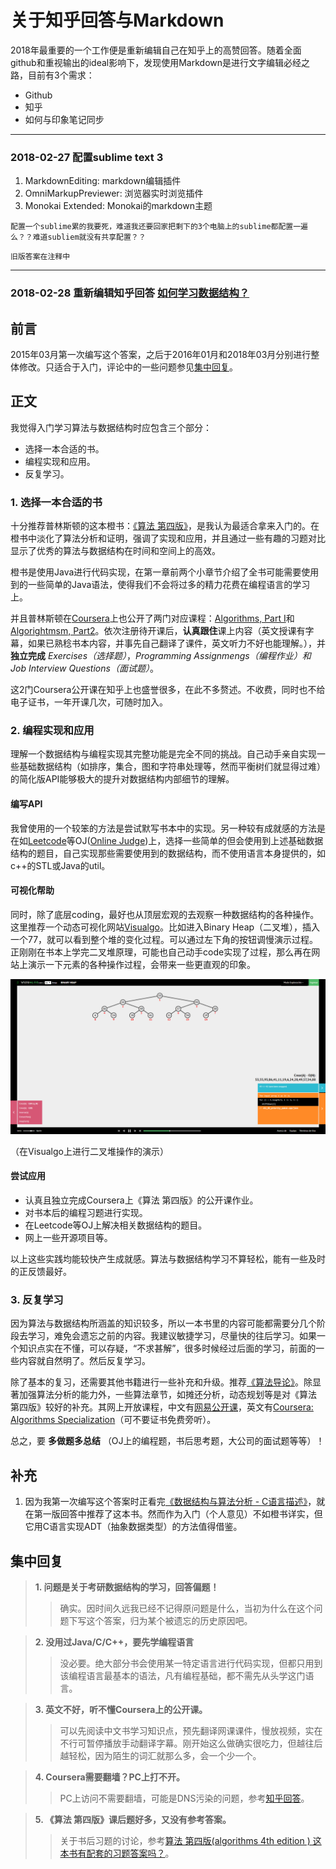 # 关于知乎回答与Markdown

2018年最重要的一个工作便是重新编辑自己在知乎上的高赞回答。随着全面github和重视输出的ideal影响下，发现使用Markdown是进行文字编辑必经之路，目前有3个需求：

* Github
* 知乎
* 如何与印象笔记同步

****

### 2018-02-27 配置sublime text 3

1. MarkdownEditing: markdown编辑插件
2. OmniMarkupPreviewer: 浏览器实时浏览插件
3. Monokai Extended: Monokai的markdown主题
 

```
配置一个sublime累的我要死，难道我还要回家把剩下的3个电脑上的sublime都配置一遍么？？难道subliem就没有共享配置？？
```

```
旧版答案在注释中
```

****

### 2018-02-28 重新编辑知乎回答 [如何学习数据结构？](https://www.zhihu.com/question/21318658/answer/42690576)

## 前言 ##

2015年03月第一次编写这个答案，之后于2016年01月和2018年03月分别进行整体修改。只适合于入门，评论中的一些问题参见[集中回复](#集中回复)。

## 正文 ##

我觉得入门学习算法与数据结构时应包含三个部分：

* 选择一本合适的书。
* 编程实现和应用。
* 反复学习。


### 1. 选择一本合适的书 ###

十分推荐普林斯顿的这本橙书：[《算法 第四版》](https://algs4.cs.princeton.edu/home/)，是我认为最适合拿来入门的。在橙书中淡化了算法分析和证明，强调了实现和应用，并且通过一些有趣的习题对比显示了优秀的算法与数据结构在时间和空间上的高效。

橙书是使用Java进行代码实现，在第一章前两个小章节介绍了全书可能需要使用到的一些简单的Java语法，使得我们不会将过多的精力花费在编程语言的学习上。

并且普林斯顿在[Coursera](https://www.coursera.org/)上也公开了两门对应课程：[Algorithms, Part I](https://www.coursera.org/learn/algorithms-part1)和[Algorightmsm, Part2](https://www.coursera.org/learn/algorithms-part2)。依次注册待开课后，**认真跟住**课上内容（英文授课有字幕，如果已熟稔书本内容，并事先自己翻译了课件，英文听力不好也能理解。），并**独立完成** *Exercises（选择题）*，*Programming Assignmengs（编程作业）*和*Job Interview Questions（面试题）*。

这2门Coursera公开课在知乎上也盛誉很多，在此不多赘述。不收费，同时也不给电子证书，一年开课几次，可随时加入。

### 2. 编程实现和应用 ###

理解一个数据结构与编程实现其完整功能是完全不同的挑战。自己动手亲自实现一些基础数据结构（如排序，集合，图和字符串处理等，然而平衡树们就显得过难）的简化版API能够极大的提升对数据结构内部细节的理解。

#### 编写API ####

我曾使用的一个较笨的方法是尝试默写书本中的实现。另一种较有成就感的方法是在如[Leetcode](https://leetcode.com)等OJ([Online Judge](https://baike.baidu.com/item/Online%20Judge/2397914?fr=aladdin))上，选择一些简单的但会使用到上述基础数据结构的题目，自己实现那些需要使用到的数据结构，而不使用语言本身提供的，如c++的STL或Java的util。

#### 可视化帮助 ####

同时，除了底层coding，最好也从顶层宏观的去观察一种数据结构的各种操作。这里推荐一个动态可视化网站[Visualgo](https://visualgo.net/en)。比如进入Binary Heap（二叉堆），插入一个77，就可以看到整个堆的变化过程。可以通过左下角的按钮调慢演示过程。正刚刚在书本上学完二叉堆原理，可能也自己动手code实现了过程，那么再在网站上演示一下元素的各种操作过程，会带来一些更直观的印象。

![Visualgo: Binary Heap](https://github.com/xfmeng17/zhihu/blob/master/HowToLearnDS/visualgo.png?raw=true)

（在Visualgo上进行二叉堆操作的演示）

#### 尝试应用 ####

* 认真且独立完成Coursera上《算法 第四版》的公开课作业。
* 对书本后的编程习题进行实现。
* 在Leetcode等OJ上解决相关数据结构的题目。
* 网上一些开源项目等。

以上这些实践均能较快产生成就感。算法与数据结构学习不算轻松，能有一些及时的正反馈最好。

### 3. 反复学习 ###

因为算法与数据结构所涵盖的知识较多，所以一本书里的内容可能都需要分几个阶段去学习，难免会遗忘之前的内容。我建议敏捷学习，尽量快的往后学习。如果一个知识点实在不懂，可以存疑，“不求甚解”，很多时候经过后面的学习，前面的一些内容就自然明了。然后反复学习。


除了基本的复习，还需要其他书籍进行一些补充和升级。推荐[《算法导论》](https://mitpress.mit.edu/books/introduction-algorithms)。除显著加强算法分析的能力外，一些算法章节，如摊还分析，动态规划等是对《算法 第四版》较好的补充。其网上开放课程，中文有[网易公开课](http://open.163.com/special/opencourse/algorithms.html)，英文有[Coursera: Algorithms Specialization](https://www.coursera.org/specializations/algorithms)（可不要证书免费旁听）。

总之，要 **多做题多总结** （OJ上的编程题，书后思考题，大公司的面试题等等）！

## 补充 ##

1. 因为我第一次编写这个答案时正看完[《数据结构与算法分析 - C语言描述》](https://book.douban.com/subject/1139426/)，就在第一版回答中推荐了这本书。然而作为入门（个人意见）不如橙书详实，但它用C语言实现ADT（抽象数据类型）的方法值得借鉴。

## 集中回复 ##


>  __1. 问题是关于考研数据结构的学习，回答偏题！__
>> 确实。因时间久远我已经不记得原问题是什么，当初为什么在这个问题下写这个答案，归为某个被遗忘的历史原因吧。


>  __2. 没用过Java/C/C++，要先学编程语言__
>> 没必要。绝大部分书会使用某一特定语言进行代码实现，但都只用到该编程语言最基本的语法，凡有编程基础，都不需先从头学这门语言。


>  __3. 英文不好，听不懂Coursera上的公开课。__
>> 可以先阅读中文书学习知识点，预先翻译网课课件，慢放视频，实在不行可暂停播放手动翻译字幕。刚开始这么做确实很吃力，但越往后越轻松，因为陌生的词汇就那么多，会一个少一个。


>  __4. Coursera需要翻墙？PC上打不开。__
>> PC上访问不需要翻墙，可能是DNS污染的问题，参考[知乎回答](https://www.zhihu.com/question/29433255)。


> __5. 《算法 第四版》课后题好多，又没有参考答案。__
>> 关于书后习题的讨论，参考[算法 第四版(algorithms 4th edition ) 这本书有配套的习题答案吗？](https://www.zhihu.com/question/27876056/answer/64157598)。


<!--

————————————————2015最后更新————————————————
---------------------------------新书新方法(兼容之前的答案)---------------------------------
 这是我第4次更新这个答案了。我觉得是最终版本了。因为被我忽悠的师弟师妹都学了下去。看来这个办法真的有效果。再次强调，只是入门。

1. "我想学好基础的数据结构和算法! "
不多说，有这心就往下看。
2. "我应该准备些什么? "
a. 这本橙书: 《算法 第四版》
  --亚马逊中文版:  amazon.cn 的页面
  --线上资源: Algorithms, 4th Edition by Robert Sedgewick and Kevin Wayne
b. 注册Coursera, 依次加入这2门课:  <算法, 第一部分> <算法, 第二部分>
Part 1: https://www.coursera.org/course/algs4partI Part 2: https://class.coursera.org/algs4partII-006
如果没开课, 就先标记, 这样开课时会通过邮箱提示你.
3. "我应该做些什么? "
先熟读书内1.1和1.2, 最好把课后习题都做一做. 网站上开课后(即使已经开课几周了, 没关系),  跟住上课内容: 课本知识 + 视频内容 + 课件重点+ Exercises (独立完成且满分) + Programming Assignments (独立完成且尽量满分) + Job Interview Questions. 从Part 1到Part 2, 跟住, 跟住, 跟住!

关于做书后练习题，参见： 算法 第四版(algorithms 4th edition ) 这本书有配套的习题答案吗？ - 孟祥丰的回答
4. "我学完了呢!"
再去跟隔壁斯坦福的算法公开课, 他还给证书! 因为参考书籍基本上就是是《CLRS》, 所以也就是强迫自己去仔细研读算法导论. 
 ---课程名称: 
      <算法设计与分析, 第一部分>
      <算法设计与分析, 第二部分>
 ---课程地址
      Part 1: https://www.coursera.org/course/algo       Part 2: https://www.coursera.org/course/algo2
5. "又学完啦! "
可能今后在这个方面不需要看网络上不知名人士(没错, 就是我)的建议了. 拜拜.
PS: 就这些?? 对, 就这些. 



———————————————2015-6-9 补充———————————————
Coursera上6月19号开普林斯顿讲的算法课程了:
Coursera - Free Online Courses From Top Universities
教材就是橙宝书:
Algorithms, 4th Edition by Robert Sedgewick and Kevin Wayne
课程负担并不大。刚入门的同学可以跟一跟。当然学习算法还是要多做题。^_^
—————————————————原答案—————————————————
我要好好回答一下这个问题。
从刚上大学在课堂上听老师讲解，到后来自学，反复学等种种失败经历给了我当头棒喝。我这样的小渣渣还真是难以捧本书看一看就能学懂。还真得特殊准备一套方法来学习它。借助知乎，网上大神，ACMer的经验分享，我自己总结了一个入门的学习方法，让我快乐且热情的坚持下来了对数据结构与算法的学习。（仅针对初学者的入门级学习，大神们请绕过，拜拜么么哒）
好，剩下来像我一样的阿渣们，让我们先来痛快的分（tu）析（cao）下为啥这东西难学：
1. 抽象，数学知识多，大多数书籍有很多数学证明，很枯燥，爱掉头发。
2. 反馈差。比如学完了“快速排序”也就学完了，没什么事做，也没觉得自己厉害多少。但是要是学习下cocos2d-x，过几天自己都能写小游戏了。学了难以分分钟高能还真就难以坚持了。没错，学习这事我就是这么投机这么功利。
3. 孤立的知识点都很难有什么作为，只有理解＋融汇＋贯通才能显威力。
4. 没有好“老师”。搜索下“如何学习雅思&托福”，各种高能大法学习小组培训机构怒刷一脸屏。
好了，吐槽完毕，以下是干货：
1.先来本入门级的好书

我把里面的代码全打了一遍，整不懂就一点点在草纸上演示，还整不懂的就死记硬背了下来，说不定哪天就想通了。学起来很慢，但是效果不错。谁让我笨呢。（现在没事抽风还要默写一下AVL树的c实现，也是病没好）
2. 可视化
刚开始我就按照1这么学，学一周就学不动了，太高估自己的能力，又冒充不下去学霸了。这知识尼玛这么抽象。之后发现了一个可视化工具（很多大神都推荐过啦）
http://visualgo.net

什么冒泡插入快速排序一演示，小动画一播放分分钟我就都整明白了，一低头那些小代码也就都被我看穿看穿了。来一把倚天剑屠龙刀我也能混个山大王。

（图是二叉堆的演示）
一可视化之后你会发现很多抽象的数据结构在脑海中有了样子。我也说不太明白那种感觉，就好像你在一个姑娘/小伙子身上看到了爱情的样子。
3.编程实践
其实学习算法可以分3个部分，算法设计，算法分析，算法实践。我个人觉得更需要静下心花大块时间琢磨的是前两方面，但是算法实践更容易让大家产生“我确实进步了”的正反馈。如果你参考的是我的旧答案，也就是起手看的是《数据结构与算法分析 in C》。那么我建议用这两本书《C语言程序设计》和《C和指针》再去复习下C语言，之后去LeetCode上找相关题用C/C++去做。或者转头去看《算法第四版》，然后去独立完成上文提到的公开课的编程作业和书后习题。（受限于当时所学，这部分于16年删掉重写）
好了，总结起来就是对于每一个知识点，我们用学理论＋可视化＋编程实践相结合的方式一个知识点一步地踏实前进。但是到这里我们真的就只是入门。所以我在这之后就愉快的重新认真地撸《算法导论》去了。可以参见我另外一个回答：你是如何坚持读完《算法导论》这本书的？ - 孟祥丰的回答。撸完如果觉得不够可以继续撸其它一些算法书籍，详情参见大神文章：我的算法学习之路
虽然我还是觉得自己很渣很菜，但想想没有昨天那么渣了，就会很开心。

-->

